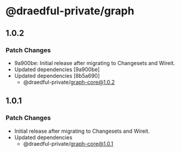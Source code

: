 # @draedful-private/graph

## 1.0.2

### Patch Changes

- 9a900be: Initial release after migrating to Changesets and Wireit.
- Updated dependencies [9a900be]
- Updated dependencies [8b5a690]
  - @draedful-private/graph-core@1.0.2

## 1.0.1

### Patch Changes

- Initial release after migrating to Changesets and Wireit.
- Updated dependencies
  - @draedful-private/graph-core@1.0.1
